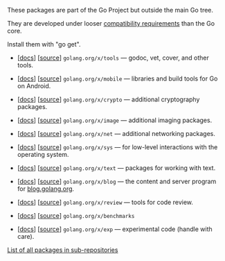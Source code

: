 These packages are part of the Go Project but outside the main Go tree.

They are developed under looser [compatibility requirements](http://golang.org/doc/go1compat.html) than the Go core.

Install them with "go get".

  * [[docs](https://godoc.org/golang.org/x/tools)] [[source](https://go.googlesource.com/tools)] ` golang.org/x/tools ` — godoc, vet, cover, and other tools.
  * [[docs](https://godoc.org/golang.org/x/mobile)] [[source](https://go.googlesource.com/mobile)] ` golang.org/x/mobile ` — libraries and build tools for Go on Android.

  * [[docs](https://godoc.org/golang.org/x/crypto)] [[source](https://go.googlesource.com/crypto)] ` golang.org/x/crypto ` — additional cryptography packages.
  * [[docs](https://godoc.org/golang.org/x/image)] [[source](https://go.googlesource.com/image)] ` golang.org/x/image ` — additional imaging packages.
  * [[docs](https://godoc.org/golang.org/x/net)] [[source](https://go.googlesource.com/net)] ` golang.org/x/net ` — additional networking packages.
  * [[docs](https://godoc.org/golang.org/x/sys)] [[source](https://go.googlesource.com/sys)] ` golang.org/x/sys ` — for low-level interactions with the operating system.
  * [[docs](https://godoc.org/golang.org/x/text)] [[source](https://go.googlesource.com/text)] ` golang.org/x/text ` — packages for working with text.

  * [[docs](https://godoc.org/golang.org/x/blog)] [[source](https://go.googlesource.com/blog)] ` golang.org/x/blog ` — the content and server program for [blog.golang.org](http://blog.golang.org).


  * [[docs](https://godoc.org/golang.org/x/review)] [[source](https://go.googlesource.com/review)] ` golang.org/x/review ` — tools for code review.
  * [[docs](https://godoc.org/golang.org/x/benchmarks)] [[source](https://go.googlesource.com/benchmarks)] ` golang.org/x/benchmarks `

  * [[docs](https://godoc.org/golang.org/x/exp)] [[source](https://go.googlesource.com/exp)] ` golang.org/x/exp ` — experimental code (handle with care).

[List of all packages in sub-repositories](https://godoc.org/-/subrepo)